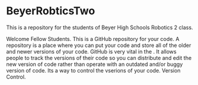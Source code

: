 # BeyerRobticsTwo
This is a repository for the students of Beyer High Schools Robotics 2 class.

Welcome Fellow Students.
This is a GitHub repository for your code.
A repository is a place where you can put your code and store all of the older and newer versions
of your code.
GitHub is very vital in the . It allows people to track the versions of their code so you
can distribute and edit the new version of code rather than operate with an outdated and/or buggy version of code.
Its a way to control the vserions of your code. Version Control.


